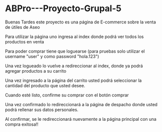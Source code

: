 # ABPro---Proyecto-Grupal-5

Buenas Tardes este proyecto es una página de E-commerce sobre la venta de útiles de Aseo

Para utilizar la página uno ingresa al index donde podrá ver todos los productos en venta

Para poder comprar tiene que loguearse (para pruebas solo utilizar el username "user" y como password "hola.123")

Una vez logueado lo vuelve a redireccionar al index, donde ya podrá agregar productos a su carrito

Una vez ingresado a la página del carrito usted podrá seleccionar la cantidad del producto que usted desee.

Cuando esté listo, confirme su comprar con el botón comprar

Una vez confirmado lo redireccionará a la página de despacho donde usted podrá rellenar sus datos personales.

Al confirmar, se le redireccionará nuevamente a la página principal con una compra exitosa!!

